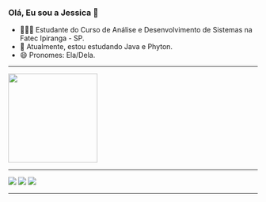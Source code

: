 ### Olá, Eu sou a Jessica 👋

- 👩🏻‍🎓 Estudante do Curso de Análise e Desenvolvimento de Sistemas na Fatec Ipiranga - SP.
- 🌱 Atualmente, estou estudando Java e Phyton.
- 😄 Pronomes: Ela/Dela.

______________________________________________________________________________________

<div align="left">
  <a href="https://github.com/JessFeer">
  <img height="180em" src="https://github-readme-stats.vercel.app/api?username=JessFeer&show_icons=true&theme=dracula&include_all_commits=true&count_private=true"/>

  
______________________________________________________________________________________
  

 
<div> 
  <a href="https://instagram.com/emanuele_jess" target="_blank"><img src="https://img.shields.io/badge/-Instagram-%23E4405F?style=for-the-badge&logo=instagram&logoColor=white" target="_blank"></a> 
  <a href = "mailto:jessica.emanuele@gmail.com"><img src="https://img.shields.io/badge/-Gmail-%23333?style=for-the-badge&logo=gmail&logoColor=white" target="_blank"></a>
  <a href="https://https://www.linkedin.com/in/jessica-emanuele-ferreira/" target="_blank"><img src="https://img.shields.io/badge/-LinkedIn-%230077B5?style=for-the-badge&logo=linkedin&logoColor=white" target="_blank"></a> 
  
______________________________________________________________________________________
    

